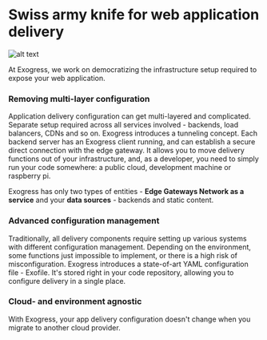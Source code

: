 Swiss army knife for web application delivery
=============================================

![alt text](https://app.exogress.com/exogress.png "Exogress")

At Exogress, we work on democratizing the infrastructure setup required to expose your web application.

### Removing multi-layer configuration

Application delivery configuration can get multi-layered and complicated. Separate setup required across all services involved - backends, load balancers, CDNs and so on.
Exogress introduces a tunneling concept. Each backend server has an Exogress client running, and can establish a secure direct connection with the edge gateway. It allows you to move delivery functions out of your infrastructure, and, as a developer, you need to simply run your code somewhere: a public cloud, development machine or raspberry pi.

Exogress has only two types of entities - **Edge Gateways Network as a service** and your **data sources** - backends and static content.

### Advanced configuration management

Traditionally, all delivery components require setting up various systems with different configuration management. Depending on the environment, some functions just impossible to implement, or there is a high risk of misconfiguration.
Exogress introduces a state-of-art YAML configuration file - Exofile. It's stored right in your code repository, allowing you to configure delivery in a single place.

### Cloud- and environment agnostic

With Exogress, your app delivery configuration doesn't change when you migrate to another cloud provider.
